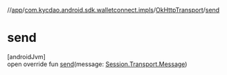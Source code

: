 //[app](../../../index.md)/[com.kycdao.android.sdk.walletconnect.impls](../index.md)/[OkHttpTransport](index.md)/[send](send.md)

# send

[androidJvm]\
open override fun [send](send.md)(message: [Session.Transport.Message](../../com.kycdao.android.sdk.walletconnect/-session/-transport/-message/index.md))
